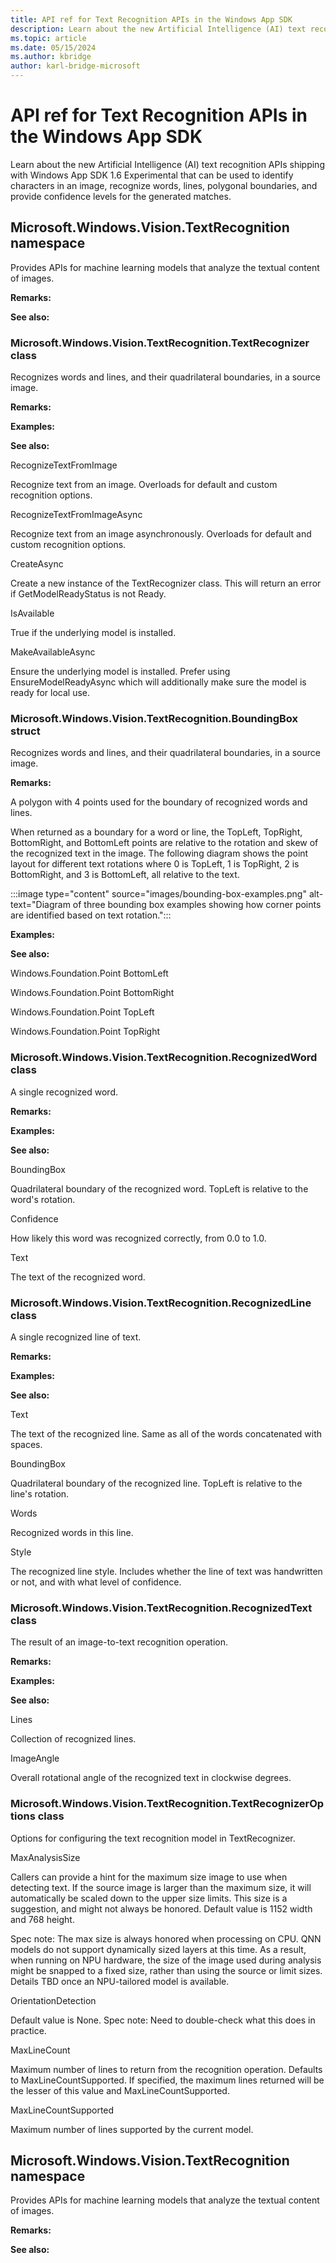 ```yaml
---
title: API ref for Text Recognition APIs in the Windows App SDK
description: Learn about the new Artificial Intelligence (AI) text recognition APIs shipping with Windows App SDK 1.6 Experimental that can be used to identify characters in an image, recognize words, lines, polygonal boundaries, and provide confidence levels for the generated matches.
ms.topic: article
ms.date: 05/15/2024
ms.author: kbridge
author: karl-bridge-microsoft
---
```


# API ref for Text Recognition APIs in the Windows App SDK

Learn about the new Artificial Intelligence (AI) text recognition APIs shipping with Windows App SDK 1.6 Experimental that can be used to identify characters in an image, recognize words, lines, polygonal boundaries, and provide confidence levels for the generated matches.

<!---
-api-id: N:Microsoft.Windows.Vision
-api-type: winrt namespace
--->

## Microsoft.Windows.Vision.TextRecognition namespace

Provides APIs for machine learning models that analyze the textual content of images.

**Remarks:**

**See also:**

<!---
-api-id: T:Microsoft.Windows.Vision.TextRecognition.TextRecognizer
-api-type: winrt class
--->

<!-- Class syntax.
public class TextRecognizer : Microsoft.Windows.Vision.TextRecognition.ITextRecognizer, Windows.Foundation.IClosable
-->

### Microsoft.Windows.Vision.TextRecognition.TextRecognizer class

Recognizes words and lines, and their quadrilateral boundaries, in a source image.

**Remarks:**

**Examples:**

**See also:**

RecognizeTextFromImage

Recognize text from an image. Overloads for default and custom recognition options.

RecognizeTextFromImageAsync

Recognize text from an image asynchronously. Overloads for default and custom recognition options.

CreateAsync

Create a new instance of the TextRecognizer class. This will return an error if GetModelReadyStatus is not Ready.

IsAvailable

True if the underlying model is installed.

MakeAvailableAsync

Ensure the underlying model is installed. Prefer using EnsureModelReadyAsync which will additionally make sure the model is ready for local use.

<!---
-api-id: T:Microsoft.Windows.Vision.TextRecognition.BoundingBox
-api-type: winrt struct
--->

<!-- 
public struct BoundingBox
-->

### Microsoft.Windows.Vision.TextRecognition.BoundingBox struct

Recognizes words and lines, and their quadrilateral boundaries, in a source image.

**Remarks:**

A polygon with 4 points used for the boundary of recognized words and lines.

When returned as a boundary for a word or line, the TopLeft, TopRight, BottomRight, and BottomLeft points are relative to the rotation and skew of the recognized text in the image. The following diagram shows the point layout for different text rotations where 0 is TopLeft, 1 is TopRight, 2 is BottomRight, and 3 is BottomLeft, all relative to the text.

:::image type="content" source="images/bounding-box-examples.png" alt-text="Diagram of three bounding box examples showing how corner points are identified based on text rotation.":::

**Examples:**

**See also:**

Windows.Foundation.Point BottomLeft

Windows.Foundation.Point BottomRight

Windows.Foundation.Point TopLeft

Windows.Foundation.Point TopRight

<!---
-api-id: T:Microsoft.Windows.Vision.TextRecognition.RecognizedWord
-api-type: winrt class
--->

<!-- Class syntax.
public class Word : Microsoft.Windows.Vision.TextRecognition.IRecognizedWord
-->

### Microsoft.Windows.Vision.TextRecognition.RecognizedWord class

A single recognized word.

**Remarks:**

**Examples:**

**See also:**

BoundingBox

Quadrilateral boundary of the recognized word. TopLeft is relative to the word's rotation.

Confidence

How likely this word was recognized correctly, from 0.0 to 1.0.

Text

The text of the recognized word.

<!---
-api-id: T:Microsoft.Windows.Vision.TextRecognition.RecognizedLine
-api-type: winrt class
--->

<!-- Class syntax.
public class RecognizedLine : Microsoft.Windows.Vision.TextRecognition.IRecognizedLine
-->

### Microsoft.Windows.Vision.TextRecognition.RecognizedLine class

A single recognized line of text.

**Remarks:**

**Examples:**

**See also:**

Text

The text of the recognized line. Same as all of the words concatenated with spaces.

BoundingBox

Quadrilateral boundary of the recognized line. TopLeft is relative to the line's rotation.

Words

Recognized words in this line.

Style

The recognized line style. Includes whether the line of text was handwritten or not, and with what level of confidence.

<!---
-api-id: T:Microsoft.Windows.Vision.TextRecognition.RecognizedText
-api-type: winrt class
--->

<!-- Class syntax.
public class RecognizedText : Microsoft.Windows.Vision.TextRecognition.IRecognizedText
-->

### Microsoft.Windows.Vision.TextRecognition.RecognizedText class

The result of an image-to-text recognition operation.

**Remarks:**

**Examples:**

**See also:**

Lines

Collection of recognized lines.

ImageAngle

Overall rotational angle of the recognized text in clockwise degrees.



<!---
-api-id: T:Microsoft.Windows.Vision.TextRecognition.TextRecognizerOptions
-api-type: winrt class
--->

<!-- Class syntax.
public class TextRecognizerOptions : Microsoft.Windows.Vision.TextRecognition.ITextRecognizerOptions
-->

### Microsoft.Windows.Vision.TextRecognition.TextRecognizerOptions class

Options for configuring the text recognition model in TextRecognizer.

MaxAnalysisSize

Callers can provide a hint for the maximum size image to use when detecting text. If the source image is larger than the maximum size, it will automatically be scaled down to the upper size limits. This size is a suggestion, and might not always be honored. Default value is 1152 width and 768 height.

Spec note: The max size is always honored when processing on CPU. QNN models do not support dynamically sized layers at this time. As a result, when running on NPU hardware, the size of the image used during analysis might be snapped to a fixed size, rather than using the source or limit sizes. Details TBD once an NPU-tailored model is available.

OrientationDetection

Default value is None. Spec note: Need to double-check what this does in practice.

MaxLineCount

Maximum number of lines to return from the recognition operation. Defaults to MaxLineCountSupported. If specified, the maximum lines returned will be the lesser of this value and MaxLineCountSupported.

MaxLineCountSupported

Maximum number of lines supported by the current model.



<!---
-api-id: N:Microsoft.Windows.Imaging 
-api-type: winrt namespace
--->

## Microsoft.Windows.Vision.TextRecognition namespace

Provides APIs for machine learning models that analyze the textual content of images.

**Remarks:**

**See also:**

